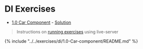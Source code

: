 # DI Exercises #

* [1.0 Car Component](https://github.com/rangle/ngCourse2/tree/master/exercises/di/1.0-Car-component) - [Solution](https://github.com/rangle/ngCourse2/tree/master/exercises/di/1.0-Car-component_solution)

> Instructions on [running exercises](https://github.com/rangle/ngCourse2/tree/master/exercises) using live-server

{% include "../../exercises/di/1.0-Car-component/README.md" %}
